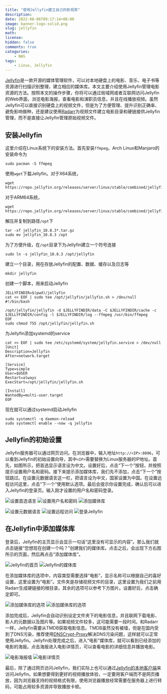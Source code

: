 ```yaml
---
title: "使用Jellyfin建立自己的影视库"
description: 
date: 2022-08-06T09:17:14+08:00
image: banner-logo-solid.png
slug: jellyfin
math: 
license: 
hidden: false
comments: true
categories:
    - NAS
tags:
    - Linux, Jellyfin
---
```


[Jellyfin](https://jellyfin.org)是一款开源的媒体管理软件，可以对本地硬盘上的电影、音乐、电子书等资源进行扫描识别整理，建立相应的媒体库。本文主要介绍使用Jellyfin管理电影资源的方法。按照本文的操作步骤，你将可以通过局域网或者互联网访问Jellyfin的Web界面，浏览电影海报，查看电影和演职员信息，并且在线播放视频。虽然Jellyfin可以直接识别硬盘上的视频文件，但是为了方便管理、提升识别正确率、避免影响做种，还是建议使用[Radarr](https://radarr.video)为视频文件建立电影目录和硬链接供Jellyfin管理，而不是直接让Jellyfin管理原始视频文件。

## 安装Jellyfin

这里介绍在Linux系统下的安装方法。首先安装`ffmpeg`。Arch Linux和Manjaro的安装命令为

    sudo pacman -S ffmpeg

使用`wget`下载Jellyfin。对于X64系统，

    wget https://repo.jellyfin.org/releases/server/linux/stable/combined/jellyfin_10.8.3_amd64.tar.gz

对于ARM64系统，

    wget https://repo.jellyfin.org/releases/server/linux/stable/combined/jellyfin_10.8.3_arm64.tar.gz

解压并复制到路径`/opt`下

    tar -xf jellyfin_10.8.3*.tar.gz
    sudo mv jellyfin_10.8.3 /opt

为了方便升级，在`/opt`目录下为Jellyfin建立一个符号连接

    sudo ln -s jellyfin_10.8.3 /opt/jellyfin

建立一个目录，用在存放Jellyfin的配置、数据、缓存以及日志等

    mkdir jellyfin

创建一个脚本，用来启动Jellyfin
    
    JELLYFINDIR=$(pwd)/jellyfin
    cat << EOF | sudo tee /opt/jellyfin/jellyfin.sh > /dev/null
    #!/bin/bash

    /opt/jellyfin/jellyfin -d $JELLYFINDIR/data -C $JELLYFINDIR/cache -c $JELLYFINDIR/config -l $JELLYFINDIR/log --ffmpeg /usr/bin/ffmpeg
    EOF
    sudo chmod 755 /opt/jellyfin/jellyfin.sh

为Jellyfin添加systemd的service

    cat << EOF | sudo tee /etc/systemd/system/jellyfin.service > /dev/null
    [Unit]
    Description=Jellyfin
    After=network.target

    [Service]
    Type=simple
    User=$USER
    Restart=always
    ExecStart=/opt/jellyfin/jellyfin.sh

    [Install]
    WantedBy=multi-user.target
    EOF

现在就可以通过systemd启动Jellyfin

    sudo systemctl -q daemon-reload
    sudo systemctl enable --now -q jellyfin

## Jellyfin的初始设置

Jellyfin服务器可以通过网页访问。在浏览器中，输入地址`http://<IP>:8096`，可以看到Jellyfin的初始设置向导，其中`<IP>`需要替换为Linux服务器的IP地址。首先，如图所示，把首选显示语言设为中文。设置好后，点击“下一个”按钮，并按照提示设置用户名和密码。接下来提示添加媒体库，我们先不添加，点击“下一个”按钮跳过。在设置元数据语言这一栏，把语言设为中文，国家设置为中国。在设置远程访问这里，点击“下一个”使用默认选项。最后会提示你设置完成，确认后可以进入Jellyfin的登录页。输入刚才设置的用户名和密码登录。

![设置首选语言](jellyfin1.png)
![设置用户名和密码](jellyfin2.png)
![添加媒体库](jellyfin3.png)

![设置元数据语言](jellyfin4.png)
![设置远程访问](jellyfin5.png)
![登录Jellyfin](jellyfin6.png)

## 在Jellyfin中添加媒体库

登录后，Jellyfin的主页显示会显示一句话“这里没有可显示的内容”。那么我们就点击链接“您想现在创建一个吗？”创建我们的媒体库。点击之后，会出现下方右图所示的页面，然后再点击“添加媒体库”。

![Jellyfin的首页](jellyfin7.png)
![Jellyfin的媒体库](jellyfin8.png)

在添加媒体库的选项中，内容类型需要选择“电影”，显示名称可以根据自己的喜好设置，这里设置为“电影”。文件夹是存储视频文件的目录，这里设置为我们之前用Radarr生成硬链接的根目录。其余的选项可以参考下方图片。设置好后，点击确定即可。

![添加媒体库的选项](jellyfin9.png)
![添加媒体库的选项](jellyfin10.png)

添加完成后，Jellyfin会自动识别设定文件夹下的电影信息，并且联网下载电影、影人的元数据以及图片等。如果视频文件较多，这可能需要一段时间。和Radarr一样，Jellyfin需要从TMDB获取电影信息。TMDB虽然没有被墙，但是在国内受到了DNS污染，推荐使用[DNSCrypt-Proxy](https://github.com/DNSCrypt/dnscrypt-proxy)解决DNS污染问题，这样就可以正常使用Jellyfin。Jellyfin处理完成之后，进入“电影”媒体库，就可以看到已经添加的电影的海报。点击海报进入电影详情页，可以查看电影的详细信息并播放电影。

![电影海报墙](jellyfin11.png)
![电影详情页](jellyfin12.png)

最后，除了通过网页访问Jellyfin，我们实际上也可以通过[Jellyfin的本地客户端](https://github.com/jellyfin/jellyfin-media-player)来访问Jellyfin。如果想要得到更好的视频播放体验，一定要用客户端而不是网页播放，因为浏览器支持的视频格式有限，使用浏览器播放经常需要在服务器上进行转码，可能占用较多资源并导致播放卡顿。
